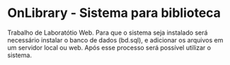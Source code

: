 # OnLibrary - Sistema para biblioteca
Trabalho de Laboratótio Web.
Para que o sistema seja instalado será necessário
instalar o banco de dados (bd.sql), e adicionar os
arquivos em um servidor local ou web. Após esse 
processo será possível utilizar o sistema.
